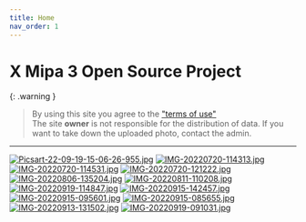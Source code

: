 ```yaml
---
title: Home
nav_order: 1
---
```


# X Mipa 3 Open Source Project

{: .warning }
> By using this site you agree to the ["terms of use"](termofuse.md)<br>
> The site **owner** is not responsible for the distribution of data. If you want to take down the uploaded photo, contact the admin.
___


[![Picsart-22-09-19-15-06-26-955.jpg](https://i.postimg.cc/6QYzFZLV/Picsart-22-09-19-15-06-26-955.jpg)](https://postimg.cc/v1xWVcKD)
[![IMG-20220720-114313.jpg](https://i.postimg.cc/2yt6c4GX/IMG-20220720-114313.jpg)](https://postimg.cc/Lgz2hgrz)
[![IMG-20220720-114531.jpg](https://i.postimg.cc/xjpc12Qy/IMG-20220720-114531.jpg)](https://postimg.cc/23vz0gVV)
[![IMG-20220720-121222.jpg](https://i.postimg.cc/NfyLyzfh/IMG-20220720-121222.jpg)](https://postimg.cc/fJNMp595)
[![IMG-20220806-135204.jpg](https://i.postimg.cc/vB6Sxyjg/IMG-20220806-135204.jpg)](https://postimg.cc/S2kGHBmk)
[![IMG-20220811-110208.jpg](https://i.postimg.cc/fWFvdYKF/IMG-20220811-110208.jpg)](https://postimg.cc/BtTD9LRc)
[![IMG-20220919-114847.jpg](https://i.postimg.cc/C5vXC5c7/IMG-20220919-114847.jpg)](https://postimg.cc/wRmwgq8R)
[![IMG-20220915-142457.jpg](https://i.postimg.cc/kXc3Yt8s/IMG-20220915-142457.jpg)](https://postimg.cc/3ddcdNt0)
[![IMG-20220915-095601.jpg](https://i.postimg.cc/90P5hDkW/IMG-20220915-095601.jpg)](https://postimg.cc/5Qtk521G)
[![IMG-20220915-085655.jpg](https://i.postimg.cc/YCztjdwV/IMG-20220915-085655.jpg)](https://postimg.cc/qNqP5XqX)
[![IMG-20220913-131502.jpg](https://i.postimg.cc/13Q99Lbw/IMG-20220913-131502.jpg)](https://postimg.cc/N5dhDPsj)
[![IMG-20220919-091031.jpg](https://i.postimg.cc/tgdpZ2Qw/IMG-20220919-091031.jpg)](https://postimg.cc/QBMRvgMJ)
